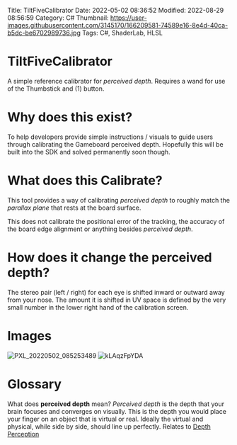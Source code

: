 Title: TiltFiveCalibrator
Date: 2022-05-02 08:36:52
Modified: 2022-08-29 08:56:59
Category: C#
Thumbnail: https://user-images.githubusercontent.com/3145170/166209581-74589e16-8e4d-40ca-b5dc-be6702989736.jpg
Tags: C#, ShaderLab, HLSL
# TiltFiveCalibrator
A simple reference calibrator for *perceived depth*.
Requires a wand for use of the Thumbstick and (1) button.

# Why does this exist? 
To help developers provide simple instructions / visuals to guide users through calibrating the Gameboard perceived depth. Hopefully this will be built into the SDK and solved permanently soon though.

# What does this Calibrate?
This tool provides a way of calibrating *perceived depth* to roughly match the *parallax plane* that rests at the board surface. 

This does not calibrate the positional error of the tracking, the accuracy of the board edge alignment or anything besides *perceived depth*.

# How does it change the perceived depth? 
The stereo pair (left / right) for each eye is shifted inward or outward away from your nose. The amount it is shifted in UV space is defined by the very small number in the lower right hand of the calibration screen.

# Images
![PXL_20220502_085253489](https://user-images.githubusercontent.com/3145170/166209581-74589e16-8e4d-40ca-b5dc-be6702989736.jpg)
![kLAqzFpYDA](https://user-images.githubusercontent.com/3145170/166209816-17d981ca-2cc1-45e4-a2e1-2c60feac158f.gif)

# Glossary
What does **perceived depth** mean? *Perceived depth* is the depth that your brain focuses and converges on visually. This is the depth you would place your finger on an object that is virtual or real. Ideally the virtual and physical, while side by side, should line up perfectly. Relates to [Depth Perception](https://www.aao.org/eye-health/anatomy/depth-perception)
